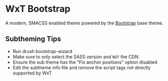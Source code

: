 WxT Bootstrap
=============
A modern, SMACSS enabled theme powered by the [Bootstrap][bootstrap] base theme.

Subtheming Tips
---------------

* Run drush bootstrap-wizard
* Make sure to only select the SASS version and `NOT` the CDN
* Ensure the sub theme has the "Fix anchor positions" option disabled
* Edit the subtheme info file and remove the script tags not directly supported by WxT

<!-- Links Referenced -->

[bootstrap]:    http://drupal.org/project/bootstrap
